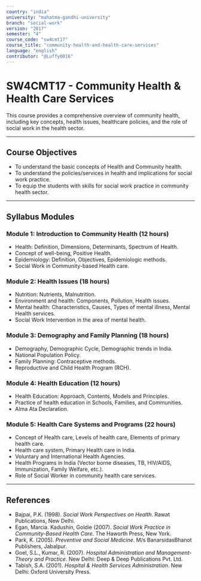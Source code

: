 ```yaml
---
country: "india"
university: "mahatma-gandhi-university"
branch: "social-work"
version: "2017"
semester: "4"
course_code: "sw4cmt17"
course_title: "community-health-and-health-care-services"
language: "english"
contributor: "@Luffy0016"
---
```

# SW4CMT17 - Community Health & Health Care Services

This course provides a comprehensive overview of community health, including key concepts, health issues, healthcare policies, and the role of social work in the health sector.

---
## Course Objectives

* To understand the basic concepts of Health and Community health.
* To understand the policies/services in health and implications for social work practice.
* To equip the students with skills for social work practice in community health sector.

---
## Syllabus Modules

### Module 1: Introduction to Community Health (12 hours)
* Health: Definition, Dimensions, Determinants, Spectrum of Health.
* Concept of well-being, Positive Health.
* Epidemiology: Definition, Objectives, Epidemiologic methods.
* Social Work in Community-based Health care.

### Module 2: Health Issues (18 hours)
* Nutrition: Nutrients, Malnutrition.
* Environment and health: Components, Pollution, Health issues.
* Mental health: Characteristics, Causes, Types of mental illness, Mental Health services.
* Social Work Intervention in the area of mental health.

### Module 3: Demography and Family Planning (18 hours)
* Demography, Demographic Cycle, Demographic trends in India.
* National Population Policy.
* Family Planning: Contraceptive methods.
* Reproductive and Child Health Program (RCH).

### Module 4: Health Education (12 hours)
* Health Education: Approach, Contents, Models and Principles.
* Practice of health education in Schools, Families, and Communities.
* Alma Ata Declaration.

### Module 5: Health Care Systems and Programs (22 hours)
* Concept of Health care, Levels of health care, Elements of primary health care.
* Health care system, Primary Health care in India.
* Voluntary and International Health Agencies.
* Health Programs in India (Vector borne diseases, TB, HIV/AIDS, Immunization, Family Welfare, etc.).
* Role of Social Worker in community health care services.

---
## References
* Bajpai, P.K. (1998). *Social Work Perspectives on Health*. Rawat Publications, New Delhi.
* Egan, Marcia. Kadushin, Goldie (2007). *Social Work Practice in Community-Based Health Care*. The Haworth Press, New York.
* Park, K. (2005). *Preventive and Social Medicine*. M/s BanarsidasBhanot Publishers, Jabalpur.
* Goel, S.L., Kumar, R. (2007). *Hospital Administration and Management- Theory and Practice*. New Delhi: Deep & Deep Publications Pvt. Ltd.
* Tabish, S.A. (2001). *Hospital & Health Services Administration*. New Delhi: Oxford University Press.